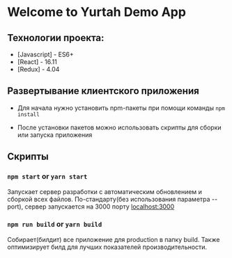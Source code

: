 # Welcome to Yurtah Demo App

## Технологии проекта:

- [Javascript] - ES6+
- [React] - 16.11
- [Redux] - 4.04

## Развертывание клиентского приложения

- Для начала нужно установить npm-пакеты при помощи команды `npm install`

- После установки пакетов можно использовать скрипты для сборки или запуска приложения

## Скрипты

### `npm start` or `yarn start`

Запускает сервер разработки с автоматическим обновлением и сборкой всех файлов.
По-стандарту(без использования параметра --port), сервер запускается на 3000 порту [localhost:3000](http://localhost:3000)

### `npm run build` or `yarn build`

Собирает(билдит) все приложение для production в папку build.
Также оптимизирует билд для лучших показателей производительности.
